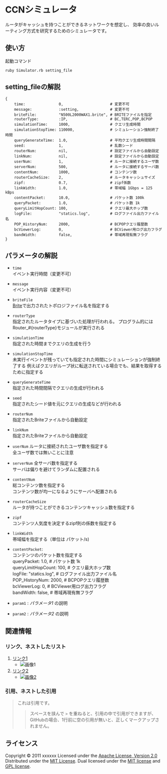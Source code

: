 CCNシミュレータ
======================
ルータがキャッシュを持つことができるネットワークを想定し、
効率の良いルーティング方式を研究するためのシミュレータです。
 
使い方
------
起動コマンド

    ruby Simulator.rb setting_file


setting_fileの解説
------

    {
        time:               0,                     # 変更不可  
        message:            :setting,              # 変更不可  
        briteFile:          "N500L2000WAX1.brite", # BRITEファイルを指定  
        routerType:         :IP,                   # BC,TERC,POP,BCPOP  
        simulationTime:     1000,                  # クエリ生成時間  
        simulationStopTime: 110000,                # シミュレーション強制終了時間  
        queryGenerateTime:  1.0,                   # 平均クエリ生成時間間隔  
        seed:               1,                     # 乱数シード  
        routerNum:          nil,                   # 設定ファイルから自動設定  
        linkNum:            nil,                   # 設定ファイルから自動設定  
        userNum:            1,                     # ルータに接続するユーザ数  
        serverNum:          500,                   # ルータに接続するサーバ数   
        contentNum:         1000,                  # コンテンツ数  
        routerCacheSize:    2,                     # ルータキャッシュサイズ  
        zipf:               0.7,                   # zipf係数  
        linkWidth:          1.0,                   # 帯域幅 1Gbps = 125 kBps  
        contentPacket:      10.0,                  # パケット数 100k  
        queryPacket:        1.0,                   # パケット数 1k  
        queryLimitHopCount: 100,                   # クエリ最大ホップ数  
        logFile:            "statics.log",         # ログファイル出力ファイル名  
        POP_HistoryNum:     2000,                  # BCPOPクエリ履歴数  
        bcViewerLog:        0,                     # BCViewer用ログ出力フラグ  
        bandWidth:          false,                 # 帯域再現有無フラグ  
    }

パラメータの解説
----------------
+    `time`        
     イベント実行時間（変更不可）
+    `message`     
      イベント実行内容（変更不可）
+    `briteFile`  
      [Brite][Brite]で出力されたトポロジファイル名を指定する
+    `routerType`  
     指定されたルータタイプに基づいた処理が行われる。
     プログラム的にはRouter_#{routerType}モジュールが実行される
+    `simulationTime`  
     指定された時間までクエリの生成を行う
+    `simulationStopTime`  
     未実行イベントが残っていても指定された時間にシミュレーションが強制終了する
     例えばクエリがループ状に転送されている場合でも、結果を取得するために指定する
+    `queryGenerateTime`  
     指定された時間間隔でクエリの生成が行われる
+    `seed`  
     指定されたシード値を元にクエリの生成などが行われる
+    `routerNum`  
     指定されたBriteファイルから自動設定         
+    `linkNum`  
     指定されたBriteファイルから自動設定         
+    `userNum`
     ルータに接続されたユーザ数を指定する  
     全ユーザ数では無いことに注意
+    `serverNum`
     全サーバ数を指定する  
     サーバは偏りを避けてランダムに配置される  
+    `contentNum`  
     総コンテンツ数を指定する  
     コンテンツ数が均一になるようにサーバへ配置される  
+    `routerCacheSize`  
     ルータが持つことができるコンテンツキャッシュ数を指定する  
+    `zipf`  
     コンテンツ人気度を決定するzipf則の係数を指定する  
+    `linkWidth`  
     帯域幅を指定する（単位は パケット/s)   
+    `contentPacket`:      
     コンテンツのパケット数を指定する                 
        queryPacket:        1.0,                   # パケット数 1k                    
        queryLimitHopCount: 100,                   # クエリ最大ホップ数               
        logFile:            "statics.log",         # ログファイル出力ファイル名       
        POP_HistoryNum:     2000,                  # BCPOPクエリ履歴数                
        bcViewerLog:        0,                     # BCViewer用ログ出力フラグ         
        bandWidth:          false,                # 帯域再現有無フラグ            

+   `param1` :
    _パラメータ1_ の説明
 
+   `param2` :
    _パラメータ2_ の説明
 
関連情報
--------
### リンク、ネストしたリスト
1. [リンク1](http://example.com/ "リンクのタイトル")
    * ![画像1](http://github.com/unicorn.png "画像のタイトル")
2. [リンク2][link]
    - [![画像2][image]](https://github.com/)
 
  [link]: http://example.com/ "インデックス型のリンク"
  [image]: http://github.com/github.png "インデックス型の画像"
 
### 引用、ネストした引用
> これは引用です。
>
> > スペースを挟んで `>` を重ねると、引用の中で引用ができますが、
> > GitHubの場合、1行前に空の引用が無いと、正しくマークアップされません。
 
ライセンス
----------
Copyright &copy; 2011 xxxxxx
Licensed under the [Apache License, Version 2.0][Apache]
Distributed under the [MIT License][mit].
Dual licensed under the [MIT license][MIT] and [GPL license][GPL].
 
[Apache]: http://www.apache.org/licenses/LICENSE-2.0
[MIT]: http://www.opensource.org/licenses/mit-license.php
[GPL]: http://www.gnu.org/licenses/gpl.html
[Brite]: http://www.cs.bu.edu/brite/
